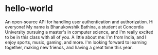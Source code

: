 # hello-world
An open-source API for handling user authentication and authorization.
Hi everyone!
My name is Bhanukowshik Bathina, a student at Concordia University pursuing a master's in computer science, and I'm really excited to be in this class with all of you. A little about me: I'm from India, and I enjoy sports, music, gaming, and more. I'm looking forward to learning together, making new friends, and having a great time this year.
